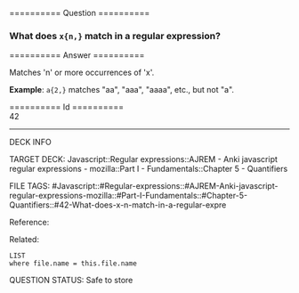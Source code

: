 ========== Question ==========  

### What does `x{n,}` match in a regular expression?  

========== Answer ==========  

Matches 'n' or more occurrences of 'x'.

**Example**: `a{2,}` matches "aa", "aaa", "aaaa", etc., but not "a".

========== Id ==========  
42

---

DECK INFO

TARGET DECK: Javascript::Regular expressions::AJREM - Anki javascript regular expressions - mozilla::Part I - Fundamentals::Chapter 5 - Quantifiers

FILE TAGS: #Javascript::#Regular-expressions::#AJREM-Anki-javascript-regular-expressions-mozilla::#Part-I-Fundamentals::#Chapter-5-Quantifiers::#42-What-does-x-n-match-in-a-regular-expre

Reference:

Related:

```dataview
LIST
where file.name = this.file.name
```


QUESTION STATUS: Safe to store
